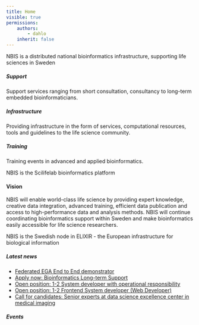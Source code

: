 ```yaml
---
title: Home
visible: true
permissions:
    authors:
        - dahlo
    inherit: false
---
```



NBIS is a distributed national bioinformatics infrastructure, supporting life sciences in Sweden 

##### Support

Support services ranging from short consultation, consultancy to long-term embedded bioinformaticians.


##### Infrastructure

Providing infrastructure in the form of services, computational resources, tools and guidelines to the life science community.


##### Training

Training events in advanced and applied bioinformatics.


NBIS is the Scilifelab bioinformatics platform


#### Vision

NBIS will enable world-class life science by providing expert knowledge, creative data integration, advanced training, efficient data publication and access to high-performance data and analysis methods. NBIS will continue coordinating bioinformatics support within Sweden and make bioinformatics easily accessible for life science researchers. 


NBIS is the Swedish node in ELIXIR - the European infrastructure for biological information

  
  


##### Latest news

  * [Federated EGA End to End demonstrator](</news/2022/01/19/fega-demonstrator/>)
  * [Apply now: Bioinformatics Long-term Support](</news/2022/01/12/lts/>)
  * [Open position: 1-2 System developer with operational responsibility](</news/2021/12/14/position-systems-developer/>)
  * [Open position: 1-2 Frontend System developer (Web Developer)](</news/2021/12/02/developer-frontend/>)
  * [Call for candidates: Senior experts at data science excellence center in medical imaging](</news/2021/11/16/senior-experts-aida/>)



##### Events
